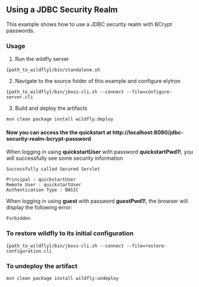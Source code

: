 ## Using a JDBC Security Realm

This example shows how to use a JDBC security realm with BCrypt passwords.



### Usage

1. Run the wildfly server
```
{path_to_wildfly}/bin/standalone.sh
```
2. Navigate to the source folder of this example and configure elytron
```
{path_to_wildfly}/bin/jboss-cli.sh --connect --file=configure-server.cli
```

3. Build and deploy the artifacts
```
mvn clean package install wildfly:deploy
```
#### Now you can access the the quickstart at http://localhost:8080/jdbc-security-realm-bcrypt-password

When logging in using **quickstartUser** with password **quickstartPwd1!**, you will successfully see some security information
```
Successfully called Secured Servlet

Principal : quickstartUser
Remote User : quickstartUser
Authentication Type : BASIC
```

When logging in using **guest** with password **guestPwd1!**, the browser will display the following error:

```
Forbidden
```

### To restore wildfly to its initial configuration
```
{path_to_wildfly}/bin/jboss-cli.sh --connect --file=restore-configuration.cli
```

### To undeploy the artifact
```
mvn clean package install wildfly:undeploy
```